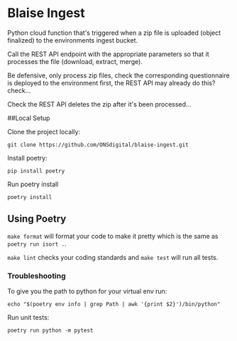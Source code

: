 # Blaise Ingest

Python cloud function that's triggered when a zip file is uploaded (object finalized) to the environments ingest bucket.

Call the REST API endpoint with the appropriate parameters so that it processes the file (download, extract, merge).

Be defensive, only process zip files, check the corresponding questionnaire is deployed to the environment first, the REST API may already do this? check...

Check the REST API deletes the zip after it's been processed...

##Local Setup

Clone the project locally:

```
git clone https://github.com/ONSdigital/blaise-ingest.git 
```

Install poetry:
```
pip install poetry
```

Run poetry install
```
poetry install
```

## Using Poetry
``` make format ``` will format your code to make it pretty which is the same as ```poetry run isort .```.

```make lint``` checks your coding standards and ```make test``` will run all tests.

### Troubleshooting

To give you the path to python for your virtual env run:
```
echo "$(poetry env info | grep Path | awk '{print $2}')/bin/python"
```

Run unit tests:
```shell
poetry run python -m pytest
```
